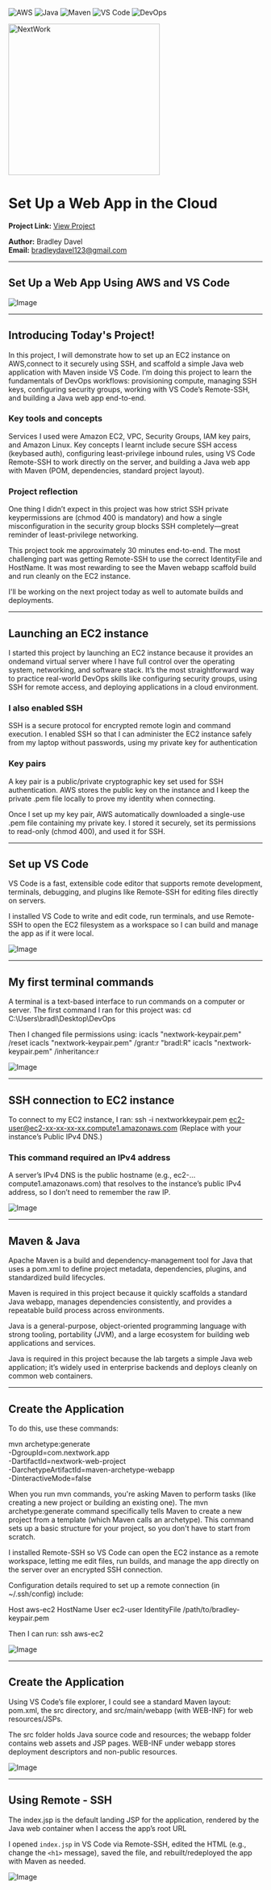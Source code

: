 <!-- Badges -->
![AWS](https://img.shields.io/badge/AWS-EC2-orange?logo=amazon-aws&logoColor=white)
![Java](https://img.shields.io/badge/Java-17-blue?logo=java&logoColor=white)
![Maven](https://img.shields.io/badge/Maven-Build-red?logo=apachemaven&logoColor=white)
![VS Code](https://img.shields.io/badge/Editor-VS%20Code-0078d7?logo=visualstudiocode&logoColor=white)
![DevOps](https://img.shields.io/badge/DevOps-Learning-success?logo=githubactions&logoColor=white)


<img src="https://cdn.prod.website-files.com/677c400686e724409a5a7409/6790ad949cf622dc8dcd9fe4_nextwork-logo-leather.svg" alt="NextWork" width="300" />

# Set Up a Web App in the Cloud

**Project Link:** [View Project](http://learn.nextwork.org/projects/aws-devops-vscode)

**Author:** Bradley Davel  
**Email:** bradleydavel123@gmail.com

---

## Set Up a Web App Using AWS and VS Code

![Image](http://learn.nextwork.org/sparkling_indigo_heroic_bat/uploads/aws-devops-vscode_7a1de541)

---

## Introducing Today's Project!

In this project, I will demonstrate how to set up an EC2 instance on AWS,connect to it securely using SSH, and scaffold a simple Java web application with Maven inside VS Code. I’m doing this project to learn the fundamentals of DevOps workflows: provisioning compute, managing SSH keys, configuring security groups, working with VS Code’s Remote-SSH, and building a Java web app end-to-end.

### Key tools and concepts

Services I used were Amazon EC2, VPC, Security Groups, IAM key pairs, and Amazon Linux. Key concepts I learnt include secure SSH access (keybased auth), configuring least-privilege inbound rules, using VS Code Remote-SSH to work directly on the server, and building a Java web app with Maven (POM, dependencies, standard project layout).

### Project reflection

One thing I didn’t expect in this project was how strict SSH private keypermissions are (chmod 400 is mandatory) and how a single misconfiguration in the security group blocks SSH completely—great reminder of least-privilege networking.

This project took me approximately 30 minutes end-to-end. The most challenging part was getting Remote-SSH to use the correct IdentityFile and HostName. It was most rewarding to see the Maven webapp scaffold build and run cleanly on the EC2 instance.


I'll be working on the next project today as well to automate builds and deployments.

---

## Launching an EC2 instance

I started this project by launching an EC2 instance because it provides an ondemand virtual server where I have full control over the operating system,
networking, and software stack. It’s the most straightforward way to practice
real-world DevOps skills like configuring security groups, using SSH for remote
access, and deploying applications in a cloud environment.

### I also enabled SSH

SSH is a secure protocol for encrypted remote login and command
execution. I enabled SSH so that I can administer the EC2 instance safely from my laptop without passwords, using my private key for authentication

### Key pairs

A key pair is a public/private cryptographic key set used for SSH
authentication. AWS stores the public key on the instance and I keep the private .pem file locally to prove my identity when connecting.


Once I set up my key pair, AWS automatically downloaded a single-use .pem file containing my private key. I stored it securely, set its permissions to read-only (chmod 400), and used it for SSH.


---

## Set up VS Code

VS Code is a fast, extensible code editor that supports remote development, terminals, debugging, and plugins like Remote-SSH for editing files directly
on servers.


I installed VS Code to write and edit code, run terminals, and use Remote-SSH to open the EC2 filesystem as a workspace so I can build and manage the app as if it were local.

![Image](http://learn.nextwork.org/sparkling_indigo_heroic_bat/uploads/aws-devops-vscode_53d05e68)

---

## My first terminal commands

A terminal is a text-based interface to run commands on a computer or server. The first command I ran for this project was: cd C:\Users\bradl\Desktop\DevOps


Then I changed file permissions using: icacls
"nextwork-keypair.pem" /reset icacls
"nextwork-keypair.pem" /grant:r "bradl:R"
icacls "nextwork-keypair.pem" /inheritance:r

![Image](http://learn.nextwork.org/sparkling_indigo_heroic_bat/uploads/aws-devops-vscode_9328ada1)

---

## SSH connection to EC2 instance

To connect to my EC2 instance, I ran: ssh -i nextworkkeypair.pem ec2-user@ec2-xx-xx-xx-xx.compute1.amazonaws.com (Replace with your instance’s
Public IPv4 DNS.)

### This command required an IPv4 address

A server’s IPv4 DNS is the public hostname (e.g., ec2-…compute1.amazonaws.com) that resolves to the instance’s public IPv4 address, so I don’t need to remember the raw IP.

![Image](http://learn.nextwork.org/sparkling_indigo_heroic_bat/uploads/aws-devops-vscode_e3069dca)

---

## Maven & Java

Apache Maven is a build and dependency-management tool for Java that uses a pom.xml to define project metadata, dependencies, plugins, and standardized build lifecycles.


Maven is required in this project because it quickly scaffolds a standard Java webapp, manages dependencies consistently, and provides a repeatable build process across environments.


Java is a general-purpose, object-oriented programming language with strong tooling, portability (JVM), and a large ecosystem for building web applications
and services.


Java is required in this project because the lab targets a simple Java web application; it’s widely used in enterprise backends and deploys cleanly on common web containers.

---

## Create the Application

To do this, use these
commands: 

mvn archetype:generate \
-DgroupId=com.nextwork.app \
-DartifactId=nextwork-web-project \
-DarchetypeArtifactId=maven-archetype-webapp \
-DinteractiveMode=false

When you run mvn commands, you're asking Maven to perform tasks (like creating a new project or building an existing one). The mvn archetype:generate command specifically tells Maven to create a new project from a template (which Maven calls an archetype). This command sets up a basic structure for your project, so you don't have to start from scratch.

I installed Remote-SSH so VS Code can open the EC2 instance as a remote workspace, letting me edit files, run builds, and manage the app directly on the server over an encrypted SSH connection.

Configuration details required to set up a remote connection (in ~/.ssh/config) include:

Host aws-ec2
HostName <your-public-IPv4-DNS>
User ec2-user
IdentityFile /path/to/bradley-keypair.pem

Then I can run: ssh aws-ec2

![Image](http://learn.nextwork.org/sparkling_indigo_heroic_bat/uploads/aws-devops-vscode_2939cf01)

---

## Create the Application

Using VS Code’s file explorer, I could see a standard Maven layout: pom.xml, the src directory, and src/main/webapp (with WEB-INF) for web resources/JSPs.

The src folder holds Java source code and resources; the webapp folder contains web assets and JSP pages. WEB-INF under webapp stores deployment descriptors and non-public resources.

![Image](http://learn.nextwork.org/sparkling_indigo_heroic_bat/uploads/aws-devops-vscode_45f91fd7)

---

## Using Remote - SSH

The index.jsp is the default landing JSP for the application, rendered by the Java web container when I access the app’s root URL

I opened `index.jsp` in VS Code via Remote-SSH, edited the HTML (e.g., change the `<h1>` message), saved the file, and rebuilt/redeployed the app with Maven as needed.

![Image](http://learn.nextwork.org/sparkling_indigo_heroic_bat/uploads/aws-devops-vscode_7a1de541)

